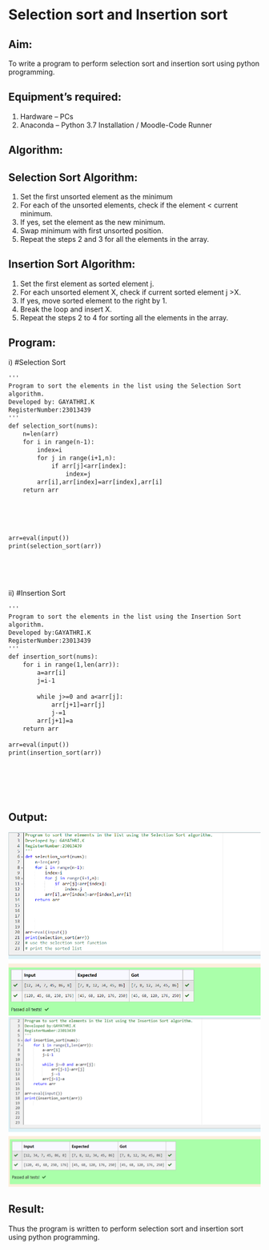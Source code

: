 # Selection sort and Insertion sort
## Aim:
To write a program to perform selection sort and insertion sort using python programming.
## Equipment’s required:
1.	Hardware – PCs
2.	Anaconda – Python 3.7 Installation / Moodle-Code Runner
## Algorithm:
## Selection Sort Algorithm:
1.	Set the first unsorted element as the minimum
2.	For each of the unsorted elements, check if the element < current minimum.
3.	If yes, set the element as the new minimum.
4.	Swap minimum with first unsorted position.
5.	Repeat the steps 2 and 3 for all the elements in the array.
## Insertion Sort Algorithm:
1.	Set the first element as sorted element j.
2.	For each unsorted element X, check if current sorted element j >X.
3.	If yes, move sorted element to the right by 1.
4.	Break the loop and insert X.
5.	Repeat the steps 2 to 4 for sorting all the elements in the array.
## Program:
i)	#Selection Sort
```
''' 
Program to sort the elements in the list using the Selection Sort algorithm.
Developed by: GAYATHRI.K
RegisterNumber:23013439 
'''
def selection_sort(nums):
    n=len(arr)
    for i in range(n-1):
        index=i
        for j in range(i+1,n):
            if arr[j]<arr[index]:
                index=j
        arr[i],arr[index]=arr[index],arr[i]
    return arr
   
    
    
        
        
arr=eval(input())  
print(selection_sort(arr))





```
ii)	#Insertion Sort
```
''' 
Program to sort the elements in the list using the Insertion Sort algorithm.
Developed by:GAYATHRI.K
RegisterNumber:23013439 
'''
def insertion_sort(nums):
    for i in range(1,len(arr)):
        a=arr[i]
        j=i-1
        
        while j>=0 and a<arr[j]:
            arr[j+1]=arr[j]
            j-=1
        arr[j+1]=a
    return arr

arr=eval(input())
print(insertion_sort(arr))
        





```

## Output:
![Alt text](<Screenshot 2023-12-25 091201.png>)
![Alt text](<Screenshot 2023-12-25 091226.png>)

## Result:
Thus the program is written to perform selection sort and insertion sort using python programming.
